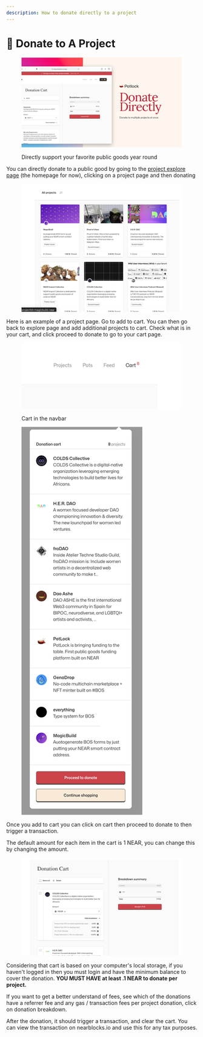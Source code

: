 ```yaml
---
description: How to donate directly to a project
---
```


# 🙏 Donate to A Project



<figure><img src="../.gitbook/assets/DonateDIrectlyProject.png" alt=""><figcaption><p>Directly support your favorite public goods year round</p></figcaption></figure>

You can directly donate to a public good by going to the [project explore page](https://potlock.io/explore) (the homepage for now), clicking on a project page and then donating

<figure><img src="../.gitbook/assets/Screenshot 2023-11-06 at 9.51.26 PM.png" alt=""><figcaption></figcaption></figure>

Here is an example of a project page. Go to add to cart. You can then go back to explore page and add additional projects to cart. Check what is in your cart, and click proceed to donate to go to your cart page.

<figure><img src="../.gitbook/assets/Screenshot 2023-11-06 at 9.56.23 PM.png" alt=""><figcaption><p>Cart in the navbar</p></figcaption></figure>

<figure><img src="../.gitbook/assets/Screenshot 2023-11-06 at 9.51.55 PM.png" alt=""><figcaption></figcaption></figure>

Once you add to cart you can click on cart then proceed to donate to then trigger a transaction.

The default amount for each item in the cart is 1 NEAR, you can change this by changing the amount.

<figure><img src="../.gitbook/assets/Screenshot 2023-11-06 at 9.52.08 PM.png" alt=""><figcaption></figcaption></figure>

Considering that cart is based on your computer's local storage, if you haven't logged in then you must login and have the minimum balance to cover the donation. **YOU MUST HAVE at least .1 NEAR to donate per project.**

If you want to get a better understand of fees, see which of the donations have a referrer fee and any gas / transaction fees per project donation, click on donation breakdown.&#x20;



After the donation, it should trigger a transaction, and clear the cart. You can view the transaction on nearblocks.io and use this for any tax purposes.&#x20;

